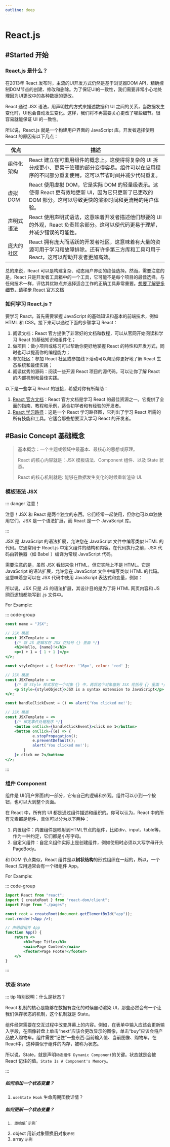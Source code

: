 ```yaml
---
outline: deep
---
```


# React.js

## #Started 开始

### React.js 是什么？

在2013年 React 发布时，主流的UI开发方式仍然是基于浏览器DOM API，精确控制DOM节点的创建、修改和删除。为了保证UI的一致性，我们需要非常小心地处理因为UI更改中的各种数据的更改。

React 通过 JSX 语法，用声明性的方式来描述数据和 UI 之间的关系，当数据发生变化时，UI也会自动发生变化。这样，我们将不再需要关心更改了哪些细节。很容易就能保证 UI 的一致性。

所以说，React.js 就是一个构建用户界面的 JavaScript 库。开发者选择使用 React 的原因有以下几点：


| 优点       | 描述                                                                                                                                                         |
| ---------- | ------------------------------------------------------------------------------------------------------------------------------------------------------------ |
| 组件化架构 | React 建立在可重用组件的概念上。这使得将复杂的 UI 拆分成更小、更易于管理的部分变得容易。组件可以在应用程序的不同部分重复使用，这可以节省时间并减少代码重复。 |
| 虚拟 DOM   | React 使用虚拟 DOM，它是实际 DOM 的轻量级表示。这使得 React 更有效地更新 UI，因为它只更新了已更改的 DOM 部分。这可以导致更快的渲染时间和更流畅的用户体验。   |
| 声明式语法 | React 使用声明式语法，这意味着开发者描述他们想要的 UI 的外观，React 负责其余部分。这可以使代码更易于理解，并减少错误的可能性。                               |
| 庞大的社区 | React 拥有庞大而活跃的开发者社区，这意味着有大量的资源可用于学习和故障排除。还有许多第三方库和工具可用于 React，这可以帮助开发者更加高效。                   |


总的来说，React 可以是构建复杂、动态用户界面的绝佳选择。然而，需要注意的是，React 只是开发者工具箱中的一个工具，它可能不是每个项目的最佳选择。与任何技术一样，评估其优缺点并选择适合工作的正确工具非常重要。[想要了解更多细节，请移步 React 官方文档](https://react.dev/learn)


### 如何学习 React.js ?

要学习 React，首先需要掌握 JavaScript 的基础知识和基本的前端技术，例如 HTML 和 CSS。接下来可以通过下面的步骤学习 React：

1. 阅读文档：React 官方提供了非常好的文档和教程，可以从官网开始阅读和学习 React 的基础知识和组件化；
2. 做项目：做小项目或练习可以帮助你更好地掌握 React 的特性和开发方式，同时也可以提高你的编程能力；
3. 参加社区：参加 React 社区或参加线下活动可以帮助你更好地了解 React 生态系统和最佳实践；
4. 阅读优秀的源码：阅读一些开源 React 项目的源代码，可以让你了解 React 的内部机制和最佳实践。

以下是一些学习 React 的链接，希望对你有所帮助：

1. [React 官方文档](https://reactjs.org/docs/getting-started.html)：React 官方文档是学习 React 的最佳资源之一。它提供了全面的指南、教程和示例，适合初学者和有经验的开发者。
2. [React 学习路径](https://github.com/adam-golab/react-developer-roadmap)：这是一个 React 学习路径图，它列出了学习 React 所需的所有技能和工具。它适合那些想要深入学习 React 的开发者。



## #Basic Concept 基础概念

> 基本概念：一个主题或领域中最基本、最核心的思想或原理。
>
> React 的核心内容就是：JSX 模板语法、Component 组件、以及 State 状态。
>
> React 的核心机制就是: 能够在数据发生变化的时候重新渲染 UI.

### 模板语法 JSX 

::: danger 注意！

注意！JSX 和 React 是两个独立的东西。它们经常一起使用，但你也可以单独使用它们。JSX 是一个语法扩展，而 React 是一个 JavaScript 库。

:::

JSX 是 JavaScript 的语法扩展，允许您在 JavaScript 文件中编写类似 HTML 的代码。它通常用于 React.js 中定义组件的结构和内容。在代码执行之前，JSX 代码由转换器（如 Babel ）编译为常规 JavaScript 代码。

需要注意的是，虽然 JSX 看起来像 HTML，但它实际上不是 HTML。它是 JavaScript 的语法扩展，允许您在 JavaScript 文件中编写类似 HTML 的代码。这意味着您可以在 JSX 代码中使用 JavaScript 表达式和变量，例如：

所以说，JSX 只是 JS 的语法扩展，其设计目的是为了将 HTML 网页内容和 JS 网页逻辑都能写到 .js 文件中。

For Example:

::: code-group

```jsx [示例1. JS 逻辑]
const name = "JSX";

// JSX 模板
const JSXTemplate = <>
	{/* 将 JS 逻辑写在 JSX 花括号 {} 里面 */}
	<h1>Hello, {name}!</h1>
	<p>1 + 1 = { 1 + 1 }</p>
</>;
```

```jsx [示例2. Style 样式]
const styleObject = { fontSize: '16px', color: 'red' };

// JSX 模板
const JSXTemplate = <>
	{/* 将 Style 样式写在一个对象 {} 中，再将这个对象塞到 JSX 花括号 {} 里面 */}
	<p Style={styleObject}>JSX is a syntax extension to JavaScript</p>
</>;
```

```jsx [示例3. 绑定事件处理器 Event Handler]
const handleClickEvent = () => alert('You clicked me!');

// JSX 模板
const JSXTemplate = <>
	{/* 绑定事件处理程序 */}
	<button onClick={handleClickEvent}>click me 1</button>
	<button onClick={(e) => {
			e.stopPropagation(); 
			e.preventDefault();
			alert('You clicked me!');
		}
	}> click me 2</button>
</>;
```

:::



### 组件 Component

组件是 UI(用户界面)的一部分，它有自己的逻辑和外观。组件可以小到一个按钮，也可以大到整个页面。

在 React 中，所有的 UI 都是通过组件描述和组织的。你可以认为，React 中的所有元素都是组件，具体可以分为以下两种：
1. 内置组件：内置组件是映射到HTML节点的组件，比如div、input、table等，作为一种约定，它们都是小写字母。
2. 自定义组件：自定义组件实际上是创建组件，例如使用时必须以大写字母开头 PageBody。

和 DOM 节点类似，React 组件是以**树状结构**的形式组织在一起的，所以，一个 React 应用通常会有一个根组件 App。

For Example:

::: code-group

```jsx [示例1. 组件声明]
import React from "react";
import { createRoot } from "react-dom/client";
import Page from "./pages";

const root = createRoot(document.getElementById("app"));
root.render(<App />);

// 声明根组件 App
function App() {
	return <>
		<h3>Page Title</h3>
		<main>Page Content</main>
		<footer>Page Footer</footer>
	</>
}
```
:::


<!-- ##### 组件渲染(条件 & 列表)
##### 组件嵌套
##### 组件通信 -->

### 状态 State

::: tip 特别说明：什么是状态？

React 机制的核心是能够在数据有变化的时候自动渲染 UI，那些必然会有一个让我们保存状态的机制，这个机制就是 State。

组件经常需要在交互过程中改变屏幕上的内容。例如，在表单中输入应该会更新输入字段，在图像转盘上单击“next”应该会更改显示的图像，单击“buy”应该会将产品放入购物车。组件需要“记住”一些东西:当前输入值、当前图像、购物车。在React中，这种类似于组件的内存，被称为状态。

所以说，State，就是声明`动态组件 Dynamic Component`的关键。状态就是会被 React 记住的值。`State Is A Component's Memory`。

:::

##### 如何添加一个状态变量？
   1. `useState Hook` 生命周期函数详情？
##### 如何更新一个状态变量？
	 1. 原始值`示例`
   2. object 用新对象替换旧对象`示例`
   3. array `示例`





